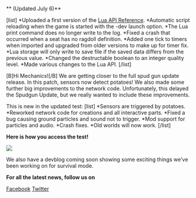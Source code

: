** (Updated July 6)**

[list]
*Uploaded a first version of the [Lua API Reference](http://scrapmechanic.com/api/index.html).
*Automatic script reloading when the game is started with the -dev launch option.
*The Lua print command does no longer write to the log.
*Fixed a crash that occurred when a seat has no ragdoll definition.
*Added one tick to timers when imported and upgraded from older versions to make up for timer fix.
*Lua storage will only write to save file if the saved data differs from the previous value.
*Changed the destructable boolean to an integer quality level.
*Made various changes to the Lua API.
[/list]

[B]Hi Mechanics![/B]
We are getting closer to the full spud gun update release.
In this patch, sensors now detect potatoes!
We also made some further big improvements to the network code. Unfortunately, this delayed the Spudgun Update, but we really wanted to include these improvements.


This is new in the updated test:
[list]
*Sensors are triggered by potatoes.
*Reworked network code for creations and all interactive parts.
*Fixed a bug causing ground particles and sound not to trigger.
*Mod support for particles and audio.
*Crash fixes.
*Old worlds will now work.
[/list]

**Here is how you access the test!**

![](http://i.imgur.com/3RWu68O.png)

We also have a devblog coming soon showing some exciting things we’ve been working on for survival mode.

**For all the latest news, follow us on**

[Facebook](https://www.facebook.com/scrapmechanic/)
[Twitter](https://twitter.com/ScrapMechanic)